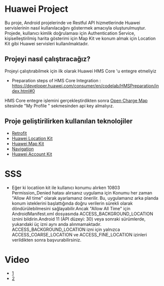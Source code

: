 # Huawei Project
Bu proje, Android projelerinde ve Restful API hizmetlerinde Huawei servislerinin nasıl kullanılacağını göstermek amacıyla oluşturulmuştur. Projede, kullanıcı kimlik doğrulaması için Authentication Service, kişiselleştirilmiş harita gösterimi için Map Kit ve konum almak için Location Kit gibi Huawei servisleri kullanılmaktadır.

## Projeyi nasıl çalıştıracağız?
Projeyi çalıştırabilmek için ilk olarak Huawei HMS Core 'u entegre etmeliyiz
- Preparation steps of HMS Core Integration : https://developer.huawei.com/consumer/en/codelab/HMSPreparation/index.html#0

HMS Core entegre işlemini gerçekleştirdikten sonra [Open Charge Map](https://openchargemap.org/site) sitesinde "My Profile " sekmesinden api key almalıyız.

## Proje geliştirilirken kullanılan teknolojiler
 -  [Retrofit](https://square.github.io/retrofit/)
 -  [Huawei Location Kit](https://developer.huawei.com/consumer/en/hms/huawei-locationkit/)
 -  [Huawei Map Kit](https://developer.huawei.com/consumer/en/hms/huawei-MapKit/)
 -  [Navigation](https://developer.android.com/guide/navigation)
 -  [Huawei Account Kit](https://developer.huawei.com/consumer/en/hms/huawei-accountkit/)
 
# SSS
- Eğer ki locatiion kit ile kullanıcı konumu alırken 10803 Permission_Denied hatası alırsanız uygulama için Konumu her zaman "Allow All time" olarak ayarlamanız önerilir. Bu, uygulamanız arka planda konum isteklerini başlattığında doğru verilerin sürekli olarak döndürülebilmesini sağlayabilir.Ancak "Allow All Time" için AndroidManifest.xml dosyasında ACCESS_BACKGROUND_LOCATION iznini bildirin.Android 11 (API düzeyi: 30) veya sonraki sürümlerde, yukarıdaki üç izni aynı anda alınmamaktadır. ACCESS_BACKGROUND_LOCATION izni için yalnızca ACCESS_COARSE_LOCATION ve ACCESS_FINE_LOCATION izinleri verildikten sonra başvurabilirsiniz.

# Video
- [1](https://drive.google.com/file/d/1yPWhRTSelh77b4KAbl4wKHuFAJ3uXnQc/view?usp=sharing)
- [2](https://drive.google.com/file/d/1ulBDyS1M3Qcf2E39R8fjVHS7PQmGNkXa/view?usp=share_link)

